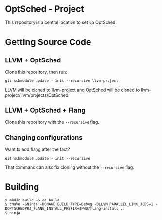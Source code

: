# OptSched - Project

This repository is a central location to set up OptSched.

# Getting Source Code

## LLVM + OptSched

Clone this repository, then run:

```
git submodule update --init --recursive llvm-project
```

LLVM will be cloned to llvm-project and OptSched will be cloned to llvm-project/llvm/projects/OptSched.

## LLVM + OptSched + Flang

Clone this repository with the `--recursive` flag.

## Changing configurations

Want to add flang after the fact?

```
git submodule update --init --recursive
```

That command can also fix cloning without the `--recursive` flag.

# Building

```
$ mkdir build && cd build
$ cmake -GNinja -DCMAKE_BUILD_TYPE=Debug -DLLVM_PARALLEL_LINK_JOBS=1 -DOPTSCHEDPRJ_FLANG_INSTALL_PREFIX=$PWD/flang-install ..
$ ninja
```
